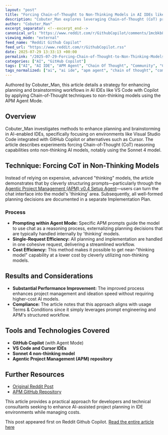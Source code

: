```yaml
---
layout: "post"
title: "Forcing Chain-of-Thought to Non-Thinking Models in AI IDEs like VS Code & Copilot"
description: "Cobuter_Man explores leveraging Chain-of-Thought (CoT) prompting with non-thinking AI models in IDEs such as VS Code with Copilot and Cursor, demonstrating improved planning and brainstorming. The approach involves using APM Agent Mode to manage project planning efficiently within AI-powered coding environments."
author: "Cobuter_Man"
excerpt_separator: <!--excerpt_end-->
canonical_url: "https://www.reddit.com/r/GithubCopilot/comments/1mcbkb8/forcing_cot_to_nonthinking_models_within_an_ai/"
viewing_mode: "external"
feed_name: "Reddit Github Copilot"
feed_url: "https://www.reddit.com/r/GithubCopilot.rss"
date: 2025-07-29 13:33:13 +00:00
permalink: "/2025-07-29-Forcing-Chain-of-Thought-to-Non-Thinking-Models-in-AI-IDEs-like-VS-Code-Copilot.html"
categories: ["AI", "GitHub Copilot"]
tags: ["AI", "AI IDE", "APM Agent", "Chain Of Thought", "Community", "Cursor IDE", "GitHub Copilot", "Planning", "Project Management", "Prompt Engineering", "Sonnet 4", "VS Code"]
tags_normalized: ["ai", "ai ide", "apm agent", "chain of thought", "community", "cursor ide", "github copilot", "planning", "project management", "prompt engineering", "sonnet 4", "vs code"]
---
```


Authored by Cobuter_Man, this article details a strategy for enhancing planning and brainstorming workflows in AI IDEs like VS Code with Copilot by applying Chain-of-Thought techniques to non-thinking models using the APM Agent Mode.<!--excerpt_end-->

## Overview

Cobuter_Man investigates methods to enhance planning and brainstorming in AI-enabled IDEs, specifically focusing on environments like Visual Studio Code integrated with GitHub Copilot or alternatives such as Cursor. The article describes experiments forcing Chain-of-Thought (CoT) reasoning capabilities onto non-thinking AI models, notably using the Sonnet 4 model.

## Technique: Forcing CoT in Non-Thinking Models

Instead of relying on expensive, advanced "thinking" models, the article demonstrates that by cleverly structuring prompts—particularly through the [Agentic Project Management (APM) v0.4 Setup Agent](https://github.com/sdi2200262/agentic-project-management)—users can turn the chat interface into the model's 'thinking' area. Subsequently, all well-formed planning decisions are documented in a separate Implementation Plan.

### Process

- **Prompting within Agent Mode:** Specific APM prompts guide the model to use chat as a reasoning process, externalizing planning decisions that are typically handled internally by 'thinking' models.
- **Single-Request Efficiency:** All planning and implementation are handled in one cohesive request, delivering a streamlined workflow.
- **Cost Efficiency:** This method makes it possible to get near-"thinking model" capability at a lower cost by cleverly utilizing non-thinking models.

## Results and Considerations

- **Substantial Performance Improvement:** The improved process enhances project management and ideation speed without requiring higher-cost AI models.
- **Compliance:** The article notes that this approach aligns with usage Terms & Conditions since it simply leverages prompt engineering and APM's structured workflow.

## Tools and Technologies Covered

- **GitHub Copilot** (with Agent Mode)
- **VS Code and Cursor IDEs**
- **Sonnet 4 non-thinking model**
- **Agentic Project Management (APM) repository**

## Further Resources

- [Original Reddit Post](https://www.reddit.com/r/GithubCopilot/comments/1mcbkb8/forcing_cot_to_nonthinking_models_within_an_ai/)
- [APM GitHub Repository](https://github.com/sdi2200262/agentic-project-management)

This article provides a practical approach for developers and technical consultants seeking to enhance AI-assisted project planning in IDE environments while managing costs.

This post appeared first on Reddit Github Copilot. [Read the entire article here](https://www.reddit.com/r/GithubCopilot/comments/1mcbkb8/forcing_cot_to_nonthinking_models_within_an_ai/)
